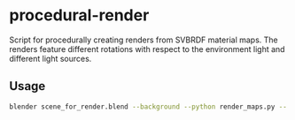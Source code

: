 # procedural-render

Script for procedurally creating renders from SVBRDF material maps. The renders feature different rotations with respect to the environment light and different light sources.

## Usage

```bash
blender scene_for_render.blend --background --python render_maps.py -- {slice_idx} {env_lights_dir} {materials_dir}
```
